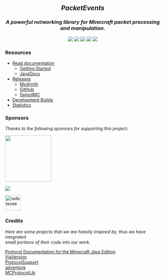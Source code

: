 <!--suppress HtmlDeprecatedAttribute -->
<div align="center">
    <h2><i>PacketEvents</i></h2>
    <h3><i>A powerful networking library for Minecraft packet processing and manipulation.</i></h3>
    <a href="https://github.com/retrooper/packetevents/actions"><img src="https://img.shields.io/github/actions/workflow/status/retrooper/packetevents/gradle-publish.yml?style=for-the-badge&logo=github"></a>
    <a href="https://discord.gg/DVHxPPxHZc"><img src="https://img.shields.io/discord/721686193061888071?color=5562e9&logo=discord&logoColor=white&style=for-the-badge"></a>
    <img src="https://img.shields.io/github/license/retrooper/packetevents?style=for-the-badge&logo=github">
    <a href="https://bstats.org/plugin/bukkit/packetevents/11327"><img src="https://img.shields.io/bstats/servers/11327?style=for-the-badge"></a>
    <a href="https://github.com/retrooper/packetevents/releases"><img src="https://img.shields.io/github/downloads/retrooper/packetevents/total.svg?style=for-the-badge&logo=github"></a>
</div>
<h3>Resources</h3>

- [Read documentation](https://docs.packetevents.com/)
    - [Getting Started](https://docs.packetevents.com/getting-started)
    - [JavaDocs](https://javadocs.packetevents.com)
- [Releases](https://github.com/retrooper/packetevents/releases/)
    - [Modrinth](https://modrinth.com/plugin/packetevents)
    - [GitHub](https://github.com/retrooper/packetevents/releases/)
    - [SpigotMC](https://www.spigotmc.org/resources/packetevents-api.80279/)
- [Development Builds](https://ci.codemc.io/job/retrooper/job/packetevents)
- [Statistics](https://bstats.org/plugin/bukkit/packetevents/11327)

<h3>Sponsors</h3>

<i>Thanks to the following sponsors for supporting this project:</i>

<a href="https://pebblehost.com"><img src="https://pebblehost.com/src/img/logos/main-old.png" width=150><br>

<a href="https://www.ej-technologies.com"><img src="https://www.ej-technologies.com/images/product_banners/jprofiler_small.png"><br>

<a href="https://github.com/radstevee"><img src="https://github.com/radstevee.png" width="50px" alt="radstevee"/></a><br>

<h3>Credits</h3>

<i>Here are some projects that we are heavily inspired by, thus we have integrated</i>\
<i>small portions of their code into our work.</i>

[Protocol Documentation for the Minecraft Java Edition](https://minecraft.wiki/w/Minecraft_Wiki:Projects/wiki.vg_merge/Protocol)\
[ViaVersion](https://github.com/ViaVersion/ViaVersion)\
[ProtocolSupport](https://github.com/ProtocolSupport/ProtocolSupport)\
[adventure](https://github.com/KyoriPowered/adventure)\
[MCProtocolLib](https://github.com/GeyserMC/MCProtocolLib/)  
